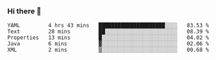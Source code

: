 ### Hi there 👋


<!--START_SECTION:waka-->
```text
YAML         4 hrs 43 mins   █████████████████████░░░░   83.53 % 
Text         28 mins         ██░░░░░░░░░░░░░░░░░░░░░░░   08.39 % 
Properties   13 mins         █░░░░░░░░░░░░░░░░░░░░░░░░   04.02 % 
Java         6 mins          ▓░░░░░░░░░░░░░░░░░░░░░░░░   02.06 % 
XML          2 mins          ▒░░░░░░░░░░░░░░░░░░░░░░░░   00.68 % 
```
<!--END_SECTION:waka-->

<!--
**ssrahul96/ssrahul96** is a ✨ _special_ ✨ repository because its `README.md` (this file) appears on your GitHub profile.

Here are some ideas to get you started:

- 🔭 I’m currently working on ...
- 🌱 I’m currently learning ...
- 👯 I’m looking to collaborate on ...
- 🤔 I’m looking for help with ...
- 💬 Ask me about ...
- 📫 How to reach me: ...
- 😄 Pronouns: ...
- ⚡ Fun fact: ...
-->
